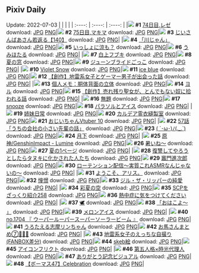 ## Pixiv Daily
Update: 2022-07-03
|      |      |      |
| :----: | :----: | :----: |
|![](https://pixiv.microyu.workers.dev/c/240x480/img-master/img/2022/07/01/00/00/45/99413222_p0_master1200.jpg) **#1** [74日目,レゼ](https://www.pixiv.net/artworks/99413222) download: [JPG](https://pixiv.microyu.workers.dev/img-original/img/2022/07/01/00/00/45/99413222_p0.jpg) [PNG](https://pixiv.microyu.workers.dev/img-original/img/2022/07/01/00/00/45/99413222_p0.png)|![](https://pixiv.microyu.workers.dev/c/240x480/img-master/img/2022/07/02/00/00/12/99435243_p0_master1200.jpg) **#2** [75日目,マキマ](https://www.pixiv.net/artworks/99435243) download: [JPG](https://pixiv.microyu.workers.dev/img-original/img/2022/07/02/00/00/12/99435243_p0.jpg) [PNG](https://pixiv.microyu.workers.dev/img-original/img/2022/07/02/00/00/12/99435243_p0.png)|![](https://pixiv.microyu.workers.dev/c/240x480/img-master/img/2022/07/02/11/00/21/99443534_p0_master1200.jpg) **#3** [じいさんばあさん若返る【140】](https://www.pixiv.net/artworks/99443534) download: [JPG](https://pixiv.microyu.workers.dev/img-original/img/2022/07/02/11/00/21/99443534_p0.jpg) [PNG](https://pixiv.microyu.workers.dev/img-original/img/2022/07/02/11/00/21/99443534_p0.png)|
|![](https://pixiv.microyu.workers.dev/c/240x480/img-master/img/2022/07/01/07/30/00/99419247_p0_master1200.jpg) **#4** [「川じゃん」](https://www.pixiv.net/artworks/99419247) download: [JPG](https://pixiv.microyu.workers.dev/img-original/img/2022/07/01/07/30/00/99419247_p0.jpg) [PNG](https://pixiv.microyu.workers.dev/img-original/img/2022/07/01/07/30/00/99419247_p0.png)|![](https://pixiv.microyu.workers.dev/c/240x480/img-master/img/2022/07/01/01/00/09/99415076_p0_master1200.jpg) **#5** [いっしょに涼も？](https://www.pixiv.net/artworks/99415076) download: [JPG](https://pixiv.microyu.workers.dev/img-original/img/2022/07/01/01/00/09/99415076_p0.jpg) [PNG](https://pixiv.microyu.workers.dev/img-original/img/2022/07/01/01/00/09/99415076_p0.png)|![](https://pixiv.microyu.workers.dev/c/240x480/img-master/img/2022/07/01/13/46/41/99423146_p0_master1200.jpg) **#6** [うみほたる](https://www.pixiv.net/artworks/99423146) download: [JPG](https://pixiv.microyu.workers.dev/img-original/img/2022/07/01/13/46/41/99423146_p0.jpg) [PNG](https://pixiv.microyu.workers.dev/img-original/img/2022/07/01/13/46/41/99423146_p0.png)|
|![](https://pixiv.microyu.workers.dev/c/240x480/img-master/img/2022/07/01/00/01/37/99413328_p0_master1200.jpg) **#7** [白上フブキ](https://www.pixiv.net/artworks/99413328) download: [JPG](https://pixiv.microyu.workers.dev/img-original/img/2022/07/01/00/01/37/99413328_p0.jpg) [PNG](https://pixiv.microyu.workers.dev/img-original/img/2022/07/01/00/01/37/99413328_p0.png)|![](https://pixiv.microyu.workers.dev/c/240x480/img-master/img/2022/07/01/13/47/47/99423159_p0_master1200.jpg) **#8** [夏の窓](https://www.pixiv.net/artworks/99423159) download: [JPG](https://pixiv.microyu.workers.dev/img-original/img/2022/07/01/13/47/47/99423159_p0.jpg) [PNG](https://pixiv.microyu.workers.dev/img-original/img/2022/07/01/13/47/47/99423159_p0.png)|![](https://pixiv.microyu.workers.dev/c/240x480/img-master/img/2022/07/02/00/00/28/99435308_p0_master1200.jpg) **#9** [ジューンブライドごっこ](https://www.pixiv.net/artworks/99435308) download: [JPG](https://pixiv.microyu.workers.dev/img-original/img/2022/07/02/00/00/28/99435308_p0.jpg) [PNG](https://pixiv.microyu.workers.dev/img-original/img/2022/07/02/00/00/28/99435308_p0.png)|
|![](https://pixiv.microyu.workers.dev/c/240x480/img-master/img/2022/07/02/00/43/58/99413089_p0_master1200.jpg) **#10** [Violet Snow](https://www.pixiv.net/artworks/99413089) download: [JPG](https://pixiv.microyu.workers.dev/img-original/img/2022/07/02/00/43/58/99413089_p0.jpg) [PNG](https://pixiv.microyu.workers.dev/img-original/img/2022/07/02/00/43/58/99413089_p0.png)|![](https://pixiv.microyu.workers.dev/c/240x480/img-master/img/2022/07/02/00/00/02/99435173_p0_master1200.jpg) **#11** [ice blue](https://www.pixiv.net/artworks/99435173) download: [JPG](https://pixiv.microyu.workers.dev/img-original/img/2022/07/02/00/00/02/99435173_p0.jpg) [PNG](https://pixiv.microyu.workers.dev/img-original/img/2022/07/02/00/00/02/99435173_p0.png)|![](https://pixiv.microyu.workers.dev/c/240x480/img-master/img/2022/07/02/18/19/31/99450899_p0_master1200.jpg) **#12** [【創作】地雷系女子とゲーマー男子が出会った話](https://www.pixiv.net/artworks/99450899) download: [JPG](https://pixiv.microyu.workers.dev/img-original/img/2022/07/02/18/19/31/99450899_p0.jpg) [PNG](https://pixiv.microyu.workers.dev/img-original/img/2022/07/02/18/19/31/99450899_p0.png)|
|![](https://pixiv.microyu.workers.dev/c/240x480/img-master/img/2022/07/01/09/00/01/99420069_p0_master1200.jpg) **#13** [個人メモ：胴体背面の立体](https://www.pixiv.net/artworks/99420069) download: [JPG](https://pixiv.microyu.workers.dev/img-original/img/2022/07/01/09/00/01/99420069_p0.jpg) [PNG](https://pixiv.microyu.workers.dev/img-original/img/2022/07/01/09/00/01/99420069_p0.png)|![](https://pixiv.microyu.workers.dev/c/240x480/img-master/img/2022/07/01/05/20/25/99418167_p0_master1200.jpg) **#14** [ヨル](https://www.pixiv.net/artworks/99418167) download: [JPG](https://pixiv.microyu.workers.dev/img-original/img/2022/07/01/05/20/25/99418167_p0.jpg) [PNG](https://pixiv.microyu.workers.dev/img-original/img/2022/07/01/05/20/25/99418167_p0.png)|![](https://pixiv.microyu.workers.dev/c/240x480/img-master/img/2022/07/02/13/01/06/99445427_p0_master1200.jpg) **#15** [【創作】売れ残り聖女が、とんでもない奴に拾われる話](https://www.pixiv.net/artworks/99445427) download: [JPG](https://pixiv.microyu.workers.dev/img-original/img/2022/07/02/13/01/06/99445427_p0.jpg) [PNG](https://pixiv.microyu.workers.dev/img-original/img/2022/07/02/13/01/06/99445427_p0.png)|
|![](https://pixiv.microyu.workers.dev/c/240x480/img-master/img/2022/07/01/19/42/20/99428804_p0_master1200.jpg) **#16** [無題](https://www.pixiv.net/artworks/99428804) download: [JPG](https://pixiv.microyu.workers.dev/img-original/img/2022/07/01/19/42/20/99428804_p0.jpg) [PNG](https://pixiv.microyu.workers.dev/img-original/img/2022/07/01/19/42/20/99428804_p0.png)|![](https://pixiv.microyu.workers.dev/c/240x480/img-master/img/2022/07/01/22/20/05/99432623_p0_master1200.jpg) **#17** [snooze](https://www.pixiv.net/artworks/99432623) download: [JPG](https://pixiv.microyu.workers.dev/img-original/img/2022/07/01/22/20/05/99432623_p0.jpg) [PNG](https://pixiv.microyu.workers.dev/img-original/img/2022/07/01/22/20/05/99432623_p0.png)|![](https://pixiv.microyu.workers.dev/c/240x480/img-master/img/2022/07/01/20/30/00/99429884_p0_master1200.jpg) **#18** [パラソルとアイス](https://www.pixiv.net/artworks/99429884) download: [JPG](https://pixiv.microyu.workers.dev/img-original/img/2022/07/01/20/30/00/99429884_p0.jpg) [PNG](https://pixiv.microyu.workers.dev/img-original/img/2022/07/01/20/30/00/99429884_p0.png)|
|![](https://pixiv.microyu.workers.dev/c/240x480/img-master/img/2022/07/01/12/00/02/99421870_p0_master1200.jpg) **#19** [姉妹日常](https://www.pixiv.net/artworks/99421870) download: [JPG](https://pixiv.microyu.workers.dev/img-original/img/2022/07/01/12/00/02/99421870_p0.jpg) [PNG](https://pixiv.microyu.workers.dev/img-original/img/2022/07/01/12/00/02/99421870_p0.png)|![](https://pixiv.microyu.workers.dev/c/240x480/img-master/img/2022/07/01/00/00/19/99413142_p0_master1200.jpg) **#20** [カルデア霊衣縫製室](https://www.pixiv.net/artworks/99413142) download: [JPG](https://pixiv.microyu.workers.dev/img-original/img/2022/07/01/00/00/19/99413142_p0.jpg) [PNG](https://pixiv.microyu.workers.dev/img-original/img/2022/07/01/00/00/19/99413142_p0.png)|![](https://pixiv.microyu.workers.dev/c/240x480/img-master/img/2022/07/02/08/53/50/99442013_p0_master1200.jpg) **#21** [おじいちゃんVtuber 10](https://www.pixiv.net/artworks/99442013) download: [JPG](https://pixiv.microyu.workers.dev/img-original/img/2022/07/02/08/53/50/99442013_p0.jpg) [PNG](https://pixiv.microyu.workers.dev/img-original/img/2022/07/02/08/53/50/99442013_p0.png)|
|![](https://pixiv.microyu.workers.dev/c/240x480/img-master/img/2022/07/02/12/00/02/99444431_p0_master1200.jpg) **#22** [57話「うちの会社の小さい先輩の話」](https://www.pixiv.net/artworks/99444431) download: [JPG](https://pixiv.microyu.workers.dev/img-original/img/2022/07/02/12/00/02/99444431_p0.jpg) [PNG](https://pixiv.microyu.workers.dev/img-original/img/2022/07/02/12/00/02/99444431_p0.png)|![](https://pixiv.microyu.workers.dev/c/240x480/img-master/img/2022/07/01/01/22/26/99415552_p0_master1200.jpg) **#23** [( ´･ω･)ﾉ(._.`)](https://www.pixiv.net/artworks/99415552) download: [JPG](https://pixiv.microyu.workers.dev/img-original/img/2022/07/01/01/22/26/99415552_p0.jpg) [PNG](https://pixiv.microyu.workers.dev/img-original/img/2022/07/01/01/22/26/99415552_p0.png)|![](https://pixiv.microyu.workers.dev/c/240x480/img-master/img/2022/07/01/04/17/17/99417685_p0_master1200.jpg) **#24** [月下](https://www.pixiv.net/artworks/99417685) download: [JPG](https://pixiv.microyu.workers.dev/img-original/img/2022/07/01/04/17/17/99417685_p0.jpg) [PNG](https://pixiv.microyu.workers.dev/img-original/img/2022/07/01/04/17/17/99417685_p0.png)|
|![](https://pixiv.microyu.workers.dev/c/240x480/img-master/img/2022/07/01/02/38/47/99416740_p0_master1200.jpg) **#25** [原神/GenshinImpact - Lumine](https://www.pixiv.net/artworks/99416740) download: [JPG](https://pixiv.microyu.workers.dev/img-original/img/2022/07/01/02/38/47/99416740_p0.jpg) [PNG](https://pixiv.microyu.workers.dev/img-original/img/2022/07/01/02/38/47/99416740_p0.png)|![](https://pixiv.microyu.workers.dev/c/240x480/img-master/img/2022/07/01/00/00/11/99413098_p0_master1200.jpg) **#26** [暑いね～](https://www.pixiv.net/artworks/99413098) download: [JPG](https://pixiv.microyu.workers.dev/img-original/img/2022/07/01/00/00/11/99413098_p0.jpg) [PNG](https://pixiv.microyu.workers.dev/img-original/img/2022/07/01/00/00/11/99413098_p0.png)|![](https://pixiv.microyu.workers.dev/c/240x480/img-master/img/2022/07/02/00/00/13/99435249_p0_master1200.jpg) **#27** [夏の1ページ](https://www.pixiv.net/artworks/99435249) download: [JPG](https://pixiv.microyu.workers.dev/img-original/img/2022/07/02/00/00/13/99435249_p0.jpg) [PNG](https://pixiv.microyu.workers.dev/img-original/img/2022/07/02/00/00/13/99435249_p0.png)|
|![](https://pixiv.microyu.workers.dev/c/240x480/img-master/img/2022/07/02/00/00/59/99435393_p0_master1200.jpg) **#28** [復讐してやろうとしたらタヌキに化かされた人たち](https://www.pixiv.net/artworks/99435393) download: [JPG](https://pixiv.microyu.workers.dev/img-original/img/2022/07/02/00/00/59/99435393_p0.jpg) [PNG](https://pixiv.microyu.workers.dev/img-original/img/2022/07/02/00/00/59/99435393_p0.png)|![](https://pixiv.microyu.workers.dev/c/240x480/img-master/img/2022/07/01/13/03/38/99422684_p0_master1200.jpg) **#29** [竈門進次郎](https://www.pixiv.net/artworks/99422684) download: [JPG](https://pixiv.microyu.workers.dev/img-original/img/2022/07/01/13/03/38/99422684_p0.jpg) [PNG](https://pixiv.microyu.workers.dev/img-original/img/2022/07/01/13/03/38/99422684_p0.png)|![](https://pixiv.microyu.workers.dev/c/240x480/img-master/img/2022/07/01/04/00/02/99417530_p0_master1200.jpg) **#30** [ローテンション配信～実質これASMRなんじゃないの～](https://www.pixiv.net/artworks/99417530) download: [JPG](https://pixiv.microyu.workers.dev/img-original/img/2022/07/01/04/00/02/99417530_p0.jpg) [PNG](https://pixiv.microyu.workers.dev/img-original/img/2022/07/01/04/00/02/99417530_p0.png)|
|![](https://pixiv.microyu.workers.dev/c/240x480/img-master/img/2022/07/01/12/09/41/99422005_p0_master1200.jpg) **#31** [ようこそ、アリス。](https://www.pixiv.net/artworks/99422005) download: [JPG](https://pixiv.microyu.workers.dev/img-original/img/2022/07/01/12/09/41/99422005_p0.jpg) [PNG](https://pixiv.microyu.workers.dev/img-original/img/2022/07/01/12/09/41/99422005_p0.png)|![](https://pixiv.microyu.workers.dev/c/240x480/img-master/img/2022/07/01/00/00/05/99413046_p0_master1200.jpg) **#32** [憧憬](https://www.pixiv.net/artworks/99413046) download: [JPG](https://pixiv.microyu.workers.dev/img-original/img/2022/07/01/00/00/05/99413046_p0.jpg) [PNG](https://pixiv.microyu.workers.dev/img-original/img/2022/07/01/00/00/05/99413046_p0.png)|![](https://pixiv.microyu.workers.dev/c/240x480/img-master/img/2022/07/01/23/39/15/99434589_p0_master1200.jpg) **#33** [ジル・ザ・リッパーの純愛](https://www.pixiv.net/artworks/99434589) download: [JPG](https://pixiv.microyu.workers.dev/img-original/img/2022/07/01/23/39/15/99434589_p0.jpg) [PNG](https://pixiv.microyu.workers.dev/img-original/img/2022/07/01/23/39/15/99434589_p0.png)|
|![](https://pixiv.microyu.workers.dev/c/240x480/img-master/img/2022/07/01/00/00/31/99413188_p0_master1200.jpg) **#34** [彩夏の空](https://www.pixiv.net/artworks/99413188) download: [JPG](https://pixiv.microyu.workers.dev/img-original/img/2022/07/01/00/00/31/99413188_p0.jpg) [PNG](https://pixiv.microyu.workers.dev/img-original/img/2022/07/01/00/00/31/99413188_p0.png)|![](https://pixiv.microyu.workers.dev/c/240x480/img-master/img/2022/07/02/21/14/54/99454495_p0_master1200.jpg) **#35** [SCPをざっくり紹介258](https://www.pixiv.net/artworks/99454495) download: [JPG](https://pixiv.microyu.workers.dev/img-original/img/2022/07/02/21/14/54/99454495_p0.jpg) [PNG](https://pixiv.microyu.workers.dev/img-original/img/2022/07/02/21/14/54/99454495_p0.png)|![](https://pixiv.microyu.workers.dev/c/240x480/img-master/img/2022/07/01/00/00/05/99413050_p0_master1200.jpg) **#36** [熱中症に気をつけてください](https://www.pixiv.net/artworks/99413050) download: [JPG](https://pixiv.microyu.workers.dev/img-original/img/2022/07/01/00/00/05/99413050_p0.jpg) [PNG](https://pixiv.microyu.workers.dev/img-original/img/2022/07/01/00/00/05/99413050_p0.png)|
|![](https://pixiv.microyu.workers.dev/c/240x480/img-master/img/2022/07/01/02/42/33/99416766_p0_master1200.jpg) **#37** [🕊](https://www.pixiv.net/artworks/99416766) download: [JPG](https://pixiv.microyu.workers.dev/img-original/img/2022/07/01/02/42/33/99416766_p0.jpg) [PNG](https://pixiv.microyu.workers.dev/img-original/img/2022/07/01/02/42/33/99416766_p0.png)|![](https://pixiv.microyu.workers.dev/c/240x480/img-master/img/2022/07/01/01/38/28/99415851_p0_master1200.jpg) **#38** [「おはこよ～ 」](https://www.pixiv.net/artworks/99415851) download: [JPG](https://pixiv.microyu.workers.dev/img-original/img/2022/07/01/01/38/28/99415851_p0.jpg) [PNG](https://pixiv.microyu.workers.dev/img-original/img/2022/07/01/01/38/28/99415851_p0.png)|![](https://pixiv.microyu.workers.dev/c/240x480/img-master/img/2022/07/02/21/41/23/99455533_p0_master1200.jpg) **#39** [メロンアイス](https://www.pixiv.net/artworks/99455533) download: [JPG](https://pixiv.microyu.workers.dev/img-original/img/2022/07/02/21/41/23/99455533_p0.jpg) [PNG](https://pixiv.microyu.workers.dev/img-original/img/2022/07/02/21/41/23/99455533_p0.png)|
|![](https://pixiv.microyu.workers.dev/c/240x480/img-master/img/2022/07/01/23/49/36/99434863_p0_master1200.jpg) **#40** [no.1704 『 ウーパールーパースーパーソーラービーム 』](https://www.pixiv.net/artworks/99434863) download: [JPG](https://pixiv.microyu.workers.dev/img-original/img/2022/07/01/23/49/36/99434863_p0.jpg) [PNG](https://pixiv.microyu.workers.dev/img-original/img/2022/07/01/23/49/36/99434863_p0.png)|![](https://pixiv.microyu.workers.dev/c/240x480/img-master/img/2022/07/01/00/08/24/99413650_p0_master1200.jpg) **#41** [うろたえる志摩リンちゃん](https://www.pixiv.net/artworks/99413650) download: [JPG](https://pixiv.microyu.workers.dev/img-original/img/2022/07/01/00/08/24/99413650_p0.jpg) [PNG](https://pixiv.microyu.workers.dev/img-original/img/2022/07/01/00/08/24/99413650_p0.png)|![](https://pixiv.microyu.workers.dev/c/240x480/img-master/img/2022/07/01/12/45/50/99422452_p0_master1200.jpg) **#42** [お馬さんまとめ⑦🏇🐴🐴](https://www.pixiv.net/artworks/99422452) download: [JPG](https://pixiv.microyu.workers.dev/img-original/img/2022/07/01/12/45/50/99422452_p0.jpg) [PNG](https://pixiv.microyu.workers.dev/img-original/img/2022/07/01/12/45/50/99422452_p0.png)|
|![](https://pixiv.microyu.workers.dev/c/240x480/img-master/img/2022/07/01/00/00/15/99413116_p0_master1200.jpg) **#43** [地雷系女子のえっちな自撮り(FANBOX差分)](https://www.pixiv.net/artworks/99413116) download: [JPG](https://pixiv.microyu.workers.dev/img-original/img/2022/07/01/00/00/15/99413116_p0.jpg) [PNG](https://pixiv.microyu.workers.dev/img-original/img/2022/07/01/00/00/15/99413116_p0.png)|![](https://pixiv.microyu.workers.dev/c/240x480/img-master/img/2022/07/01/23/07/19/99433780_p0_master1200.jpg) **#44** [skeb絵](https://www.pixiv.net/artworks/99433780) download: [JPG](https://pixiv.microyu.workers.dev/img-original/img/2022/07/01/23/07/19/99433780_p0.jpg) [PNG](https://pixiv.microyu.workers.dev/img-original/img/2022/07/01/23/07/19/99433780_p0.png)|![](https://pixiv.microyu.workers.dev/c/240x480/img-master/img/2022/07/01/18/10/03/99426965_p0_master1200.jpg) **#45** [アイコンフリクト](https://www.pixiv.net/artworks/99426965) download: [JPG](https://pixiv.microyu.workers.dev/img-original/img/2022/07/01/18/10/03/99426965_p0.jpg) [PNG](https://pixiv.microyu.workers.dev/img-original/img/2022/07/01/18/10/03/99426965_p0.png)|
|![](https://pixiv.microyu.workers.dev/c/240x480/img-master/img/2022/07/02/00/00/09/99435220_p0_master1200.jpg) **#46** [第五人格×時光代理人](https://www.pixiv.net/artworks/99435220) download: [JPG](https://pixiv.microyu.workers.dev/img-original/img/2022/07/02/00/00/09/99435220_p0.jpg) [PNG](https://pixiv.microyu.workers.dev/img-original/img/2022/07/02/00/00/09/99435220_p0.png)|![](https://pixiv.microyu.workers.dev/c/240x480/img-master/img/2022/07/01/21/37/33/99431557_p0_master1200.jpg) **#47** [ありがとう記念ビジュアル](https://www.pixiv.net/artworks/99431557) download: [JPG](https://pixiv.microyu.workers.dev/img-original/img/2022/07/01/21/37/33/99431557_p0.jpg) [PNG](https://pixiv.microyu.workers.dev/img-original/img/2022/07/01/21/37/33/99431557_p0.png)|![](https://pixiv.microyu.workers.dev/c/240x480/img-master/img/2022/07/01/18/14/54/99427072_p0_master1200.jpg) **#48** [【ボーマス47】Celebration](https://www.pixiv.net/artworks/99427072) download: [JPG](https://pixiv.microyu.workers.dev/img-original/img/2022/07/01/18/14/54/99427072_p0.jpg) [PNG](https://pixiv.microyu.workers.dev/img-original/img/2022/07/01/18/14/54/99427072_p0.png)|
